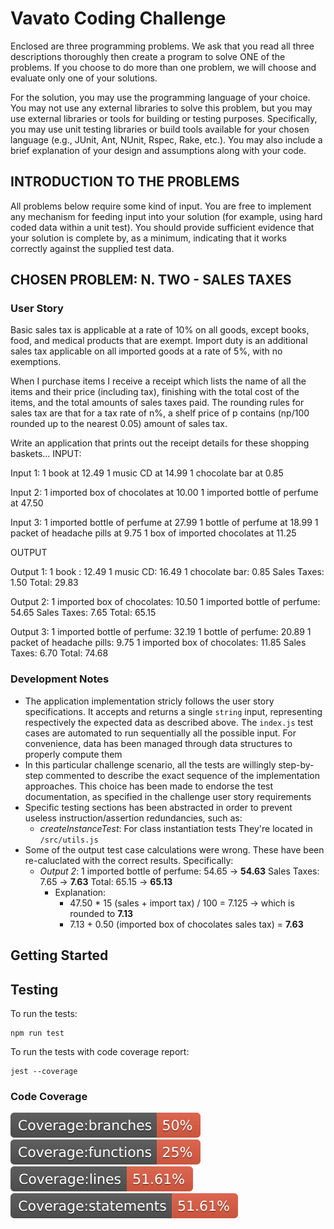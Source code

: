 # Vavato Coding Challenge

Enclosed are three programming problems. We ask that you read all three descriptions thoroughly then create a program to solve ONE of the problems. If you choose to do more than one problem, we will choose and evaluate only one of your solutions.

For the solution, you may use the programming language of your choice. You may not use any external libraries to solve this problem, but you may use external libraries or tools for building or testing purposes. Specifically, you may use unit testing libraries or build tools available for your chosen language (e.g., JUnit, Ant, NUnit, Rspec, Rake, etc.). You may also include a brief explanation of your design and assumptions along with your code.

## INTRODUCTION TO THE PROBLEMS

All problems below require some kind of input. You are free to implement any mechanism for feeding input into your solution (for example, using hard coded data within a unit test). You should provide sufficient evidence that your solution is complete by, as a minimum, indicating that it works correctly against the supplied test data.

## CHOSEN PROBLEM: N. TWO - SALES TAXES

### User Story

Basic sales tax is applicable at a rate of 10% on all goods, except books, food, and medical products that are exempt. Import duty is an additional sales tax applicable on all imported goods at a rate of 5%, with no exemptions.

When I purchase items I receive a receipt which lists the name of all the items and their price (including tax), finishing with the total cost of the items, and the total amounts of sales taxes paid. The rounding rules for sales tax are that for a tax rate of n%, a shelf price of p contains (np/100 rounded up to the nearest 0.05) amount of sales tax.

Write an application that prints out the receipt details for these shopping baskets… INPUT:

Input 1: 1 book at 12.49 1 music CD at 14.99 1 chocolate bar at 0.85

Input 2: 1 imported box of chocolates at 10.00 1 imported bottle of perfume at 47.50

Input 3: 1 imported bottle of perfume at 27.99 1 bottle of perfume at 18.99 1 packet of headache pills at 9.75 1 box of imported chocolates at 11.25

OUTPUT

Output 1: 1 book : 12.49 1 music CD: 16.49 1 chocolate bar: 0.85 Sales Taxes: 1.50 Total: 29.83

Output 2: 1 imported box of chocolates: 10.50 1 imported bottle of perfume: 54.65 Sales Taxes: 7.65 Total: 65.15

Output 3: 1 imported bottle of perfume: 32.19 1 bottle of perfume: 20.89 1 packet of headache pills: 9.75 1 imported box of chocolates: 11.85 Sales Taxes: 6.70 Total: 74.68

### Development Notes

- The application implementation stricly follows the user story specifications. It accepts and returns a single `string` input, representing respectively the expected data as described above. The `index.js` test cases are automated to run sequentially all the possible input. For convenience, data has been managed through data structures to properly compute them
- In this particular challenge scenario, all the tests are willingly step-by-step commented to describe the exact sequence of the implementation approaches. This choice has been made to endorse the test documentation, as specified in the challenge user story requirements
- Specific testing sections has been abstracted in order to prevent useless instruction/assertion redundancies, such as:
  - _createInstanceTest_: For class instantiation tests
    They're located in `/src/utils.js`
- Some of the output test case calculations were wrong. These have been re-caluclated with the correct results. Specifically:
  - _Output 2_: 1 imported bottle of perfume: 54.65 -> **54.63** Sales Taxes: 7.65 -> **7.63** Total: 65.15 -> **65.13**
    - Explanation:
      - 47.50 \* 15 (sales + import tax) / 100 = 7.125 -> which is rounded to **7.13**
      - 7.13 + 0.50 (imported box of chocolates sales tax) = **7.63**

## Getting Started

## Testing

To run the tests:

```
npm run test
```

To run the tests with code coverage report:

```
jest --coverage
```

### Code Coverage

![Branches](./coverage/badge-branches.svg 'Coverage - Branches') ![Branches](./coverage/badge-functions.svg 'Coverage - Functions') ![Branches](./coverage/badge-lines.svg 'Coverage - Lines') ![Branches](./coverage/badge-statements.svg 'Coverage - Statements')

